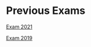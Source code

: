 # Previous Exams

[Exam 2021](Previous%20Exams%2016857d12e96680319cd7f58ad49d415d/Exam%202021%2016857d12e96680178cafe01dcc18fa38.md)

[Exam 2019](Previous%20Exams%2016857d12e96680319cd7f58ad49d415d/Exam%202019%2017057d12e96680afb249f6a1020cdefe.md)